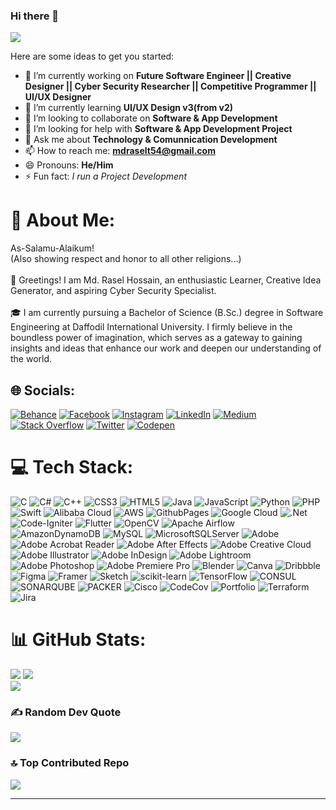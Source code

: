 ### Hi there 👋

[![](https://visitcount.itsvg.in/api?id=mdraselhossain29&icon=5&color=3)](https://visitcount.itsvg.in)

Here are some ideas to get you started:

- 🔭 I’m currently working on **Future Software Engineer || Creative Designer || Cyber Security Researcher || Competitive Programmer || UI/UX Designer** 
- 🌱 I’m currently learning **UI/UX Design v3(from v2)**
- 👯 I’m looking to collaborate on **Software & App Development**
- 🤔 I’m looking for help with **Software & App Development Project**
- 💬 Ask me about **Technology & Comunnication Development**
- 📫 How to reach me: **mdraselt54@gmail.com**
- 😄 Pronouns: **He/Him**
- ⚡ Fun fact: *I run a Project Development*

# 💫 About Me:
As-Salamu-Alaikum!<br>(Also showing respect and honor to all other religions...) <br><br>👋 Greetings! I am Md. Rasel Hossain, an enthusiastic Learner, Creative Idea Generator, and aspiring Cyber Security Specialist.<br><br>🎓 I am currently pursuing a Bachelor of Science (B.Sc.) degree in Software Engineering at Daffodil International University. I firmly believe in the boundless power of imagination, which serves as a gateway to gaining insights and ideas that enhance our work and deepen our understanding of the world.


## 🌐 Socials:
[![Behance](https://img.shields.io/badge/Behance-1769ff?logo=behance&logoColor=white)](https://behance.net/mdraselhossain29) [![Facebook](https://img.shields.io/badge/Facebook-%231877F2.svg?logo=Facebook&logoColor=white)](https://facebook.com/mdraselhossain29) [![Instagram](https://img.shields.io/badge/Instagram-%23E4405F.svg?logo=Instagram&logoColor=white)](https://instagram.com/mdraselhossain29) [![LinkedIn](https://img.shields.io/badge/LinkedIn-%230077B5.svg?logo=linkedin&logoColor=white)](https://linkedin.com/in/mdraselhossain29) [![Medium](https://img.shields.io/badge/Medium-12100E?logo=medium&logoColor=white)](https://medium.com/@mdraselhossain29) [![Stack Overflow](https://img.shields.io/badge/-Stackoverflow-FE7A16?logo=stack-overflow&logoColor=white)](https://stackoverflow.com/users/17086018) [![Twitter](https://img.shields.io/badge/Twitter-%231DA1F2.svg?logo=Twitter&logoColor=white)](https://twitter.com/rasel_hossain29) [![Codepen](https://img.shields.io/badge/Codepen-000000?style=for-the-badge&logo=codepen&logoColor=white)](https://codepen.io/mdraselhossain29) 

# 💻 Tech Stack:
![C](https://img.shields.io/badge/c-%2300599C.svg?style=for-the-badge&logo=c&logoColor=white) ![C#](https://img.shields.io/badge/c%23-%23239120.svg?style=for-the-badge&logo=csharp&logoColor=white) ![C++](https://img.shields.io/badge/c++-%2300599C.svg?style=for-the-badge&logo=c%2B%2B&logoColor=white) ![CSS3](https://img.shields.io/badge/css3-%231572B6.svg?style=for-the-badge&logo=css3&logoColor=white) ![HTML5](https://img.shields.io/badge/html5-%23E34F26.svg?style=for-the-badge&logo=html5&logoColor=white) ![Java](https://img.shields.io/badge/java-%23ED8B00.svg?style=for-the-badge&logo=openjdk&logoColor=white) ![JavaScript](https://img.shields.io/badge/javascript-%23323330.svg?style=for-the-badge&logo=javascript&logoColor=%23F7DF1E) ![Python](https://img.shields.io/badge/python-3670A0?style=for-the-badge&logo=python&logoColor=ffdd54) ![PHP](https://img.shields.io/badge/php-%23777BB4.svg?style=for-the-badge&logo=php&logoColor=white) ![Swift](https://img.shields.io/badge/swift-F54A2A?style=for-the-badge&logo=swift&logoColor=white) ![Alibaba Cloud](https://img.shields.io/badge/AlibabaCloud-%23FF6701.svg?style=for-the-badge&logo=alibabacloud&logoColor=white) ![AWS](https://img.shields.io/badge/AWS-%23FF9900.svg?style=for-the-badge&logo=amazon-aws&logoColor=white) ![GithubPages](https://img.shields.io/badge/github%20pages-121013?style=for-the-badge&logo=github&logoColor=white) ![Google Cloud](https://img.shields.io/badge/GoogleCloud-%234285F4.svg?style=for-the-badge&logo=google-cloud&logoColor=white) ![.Net](https://img.shields.io/badge/.NET-5C2D91?style=for-the-badge&logo=.net&logoColor=white) ![Code-Igniter](https://img.shields.io/badge/CodeIgniter-%23EF4223.svg?style=for-the-badge&logo=codeIgniter&logoColor=white) ![Flutter](https://img.shields.io/badge/Flutter-%2302569B.svg?style=for-the-badge&logo=Flutter&logoColor=white) ![OpenCV](https://img.shields.io/badge/opencv-%23white.svg?style=for-the-badge&logo=opencv&logoColor=white) ![Apache Airflow](https://img.shields.io/badge/Apache%20Airflow-017CEE?style=for-the-badge&logo=Apache%20Airflow&logoColor=white) ![AmazonDynamoDB](https://img.shields.io/badge/Amazon%20DynamoDB-4053D6?style=for-the-badge&logo=Amazon%20DynamoDB&logoColor=white) ![MySQL](https://img.shields.io/badge/mysql-%2300000f.svg?style=for-the-badge&logo=mysql&logoColor=white) ![MicrosoftSQLServer](https://img.shields.io/badge/Microsoft%20SQL%20Server-CC2927?style=for-the-badge&logo=microsoft%20sql%20server&logoColor=white) ![Adobe](https://img.shields.io/badge/adobe-%23FF0000.svg?style=for-the-badge&logo=adobe&logoColor=white) ![Adobe Acrobat Reader](https://img.shields.io/badge/Adobe%20Acrobat%20Reader-EC1C24.svg?style=for-the-badge&logo=Adobe%20Acrobat%20Reader&logoColor=white) ![Adobe After Effects](https://img.shields.io/badge/Adobe%20After%20Effects-9999FF.svg?style=for-the-badge&logo=Adobe%20After%20Effects&logoColor=white) ![Adobe Creative Cloud](https://img.shields.io/badge/Adobe%20Creative%20Cloud-DA1F26.svg?style=for-the-badge&logo=Adobe%20Creative%20Cloud&logoColor=white) ![Adobe Illustrator](https://img.shields.io/badge/adobe%20illustrator-%23FF9A00.svg?style=for-the-badge&logo=adobe%20illustrator&logoColor=white) ![Adobe InDesign](https://img.shields.io/badge/Adobe%20InDesign-49021F?style=for-the-badge&logo=adobeindesign&logoColor=FF3366) ![Adobe Lightroom](https://img.shields.io/badge/Adobe%20Lightroom-31A8FF.svg?style=for-the-badge&logo=Adobe%20Lightroom&logoColor=white) ![Adobe Photoshop](https://img.shields.io/badge/adobe%20photoshop-%2331A8FF.svg?style=for-the-badge&logo=adobe%20photoshop&logoColor=white) ![Adobe Premiere Pro](https://img.shields.io/badge/Adobe%20Premiere%20Pro-9999FF.svg?style=for-the-badge&logo=Adobe%20Premiere%20Pro&logoColor=white) ![Blender](https://img.shields.io/badge/blender-%23F5792A.svg?style=for-the-badge&logo=blender&logoColor=white) ![Canva](https://img.shields.io/badge/Canva-%2300C4CC.svg?style=for-the-badge&logo=Canva&logoColor=white) ![Dribbble](https://img.shields.io/badge/Dribbble-EA4C89?style=for-the-badge&logo=dribbble&logoColor=white) ![Figma](https://img.shields.io/badge/figma-%23F24E1E.svg?style=for-the-badge&logo=figma&logoColor=white) ![Framer](https://img.shields.io/badge/Framer-black?style=for-the-badge&logo=framer&logoColor=blue) ![Sketch](https://img.shields.io/badge/Sketch-FFB387?style=for-the-badge&logo=sketch&logoColor=black) ![scikit-learn](https://img.shields.io/badge/scikit--learn-%23F7931E.svg?style=for-the-badge&logo=scikit-learn&logoColor=white) ![TensorFlow](https://img.shields.io/badge/TensorFlow-%23FF6F00.svg?style=for-the-badge&logo=TensorFlow&logoColor=white) ![CONSUL](https://img.shields.io/badge/consul-F24C53svg?style=for-the-badge&logo=consul&logoColor=white&color=%23F24C53) ![SONARQUBE](https://img.shields.io/badge/sonarqube-4E9BCD.svg?style=for-the-badge&logo=sonarqube&logoColor=white&color=%234E9BCD) ![PACKER](https://img.shields.io/badge/packer-02A8EF.svg?style=for-the-badge&logo=packer&logoColor=white&color=%2302A8EF) ![Cisco](https://img.shields.io/badge/cisco-%23049fd9.svg?style=for-the-badge&logo=cisco&logoColor=black) ![CodeCov](https://img.shields.io/badge/codecov-%23ff0077.svg?style=for-the-badge&logo=codecov&logoColor=white) ![Portfolio](https://img.shields.io/badge/Portfolio-%23000000.svg?style=for-the-badge&logo=firefox&logoColor=#FF7139) ![Terraform](https://img.shields.io/badge/terraform-%235835CC.svg?style=for-the-badge&logo=terraform&logoColor=white) ![Jira](https://img.shields.io/badge/jira-%230A0FFF.svg?style=for-the-badge&logo=jira&logoColor=white)

# 📊 GitHub Stats:
![](https://github-readme-stats.vercel.app/api?username=mdraselhossain29&theme=swift&hide_border=false&include_all_commits=true&count_private=true)
![](https://github-readme-streak-stats.herokuapp.com/?user=mdraselhossain29&theme=swift&hide_border=false)<br/>
![](https://github-readme-stats.vercel.app/api/top-langs/?username=mdraselhossain29&theme=swift&hide_border=false&include_all_commits=true&count_private=true&layout=compact)

### ✍️ Random Dev Quote
![](https://quotes-github-readme.vercel.app/api?type=horizontal&theme=dark)

### 🔝 Top Contributed Repo
![](https://github-contributor-stats.vercel.app/api?username=mdraselhossain29&limit=5&theme=dark&combine_all_yearly_contributions=true)

---


<!-- Proudly created with GPRM ( https://gprm.itsvg.in ) -->
